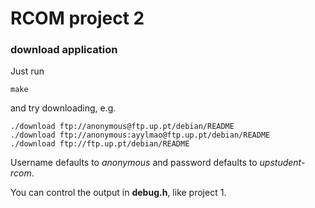 # RCOM project 2

### download application

Just run

    make

and try downloading, e.g.

    ./download ftp://anonymous@ftp.up.pt/debian/README
    ./download ftp://anonymous:ayylmao@ftp.up.pt/debian/README
    ./download ftp://ftp.up.pt/debian/README

Username defaults to *anonymous* and password defaults to *upstudent-rcom*.

You can control the output in **debug.h**, like project 1.
